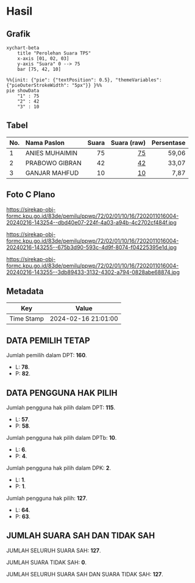 # Hasil

## Grafik

```mermaid
xychart-beta
    title "Perolehan Suara TPS"
    x-axis [01, 02, 03]
    y-axis "Suara" 0 --> 75
    bar [75, 42, 10]
```

```mermaid
%%{init: {"pie": {"textPosition": 0.5}, "themeVariables": {"pieOuterStrokeWidth": "5px"}} }%%
pie showData
    "1" : 75
    "2" : 42
    "3" : 10
```

## Tabel

| No. | Nama Paslon    | Suara | Suara (raw) | Persentase |
|:--- |:-------------- | -----:| -----------:| ----------:|
| 1   | ANIES MUHAIMIN | 75    | [75][p-1]   | 59,06      |
| 2   | PRABOWO GIBRAN | 42    | [42][p-2]   | 33,07      |
| 3   | GANJAR MAHFUD  | 10    | [10][p-3]   | 7,87       |


[p-1]: https://github.com/gigit-pemilu/pemilu-2024-72-sulawesi-tengah/blob/main/pilpres/hitung-suara/sub/72-sulawesi-tengah/sub/02-poso/sub/01-poso-kota/sub/1016-gebangrejo-timur/sub/004-tps/sub/paslon-1.txt
[p-2]: https://github.com/gigit-pemilu/pemilu-2024-72-sulawesi-tengah/blob/main/pilpres/hitung-suara/sub/72-sulawesi-tengah/sub/02-poso/sub/01-poso-kota/sub/1016-gebangrejo-timur/sub/004-tps/sub/paslon-2.txt
[p-3]: https://github.com/gigit-pemilu/pemilu-2024-72-sulawesi-tengah/blob/main/pilpres/hitung-suara/sub/72-sulawesi-tengah/sub/02-poso/sub/01-poso-kota/sub/1016-gebangrejo-timur/sub/004-tps/sub/paslon-3.txt

## Foto C Plano

https://sirekap-obj-formc.kpu.go.id/83de/pemilu/ppwp/72/02/01/10/16/7202011016004-20240216-143254--dbd40e07-224f-4a03-a94b-4c2702cf484f.jpg

https://sirekap-obj-formc.kpu.go.id/83de/pemilu/ppwp/72/02/01/10/16/7202011016004-20240216-143255--675b3d90-593c-4d9f-8074-f04225395e1d.jpg

https://sirekap-obj-formc.kpu.go.id/83de/pemilu/ppwp/72/02/01/10/16/7202011016004-20240216-143255--3db89433-3132-4302-a794-0828abe68874.jpg


## Metadata

| Key        | Value               |
| ---------- | ------------------- |
| Time Stamp | 2024-02-16 21:01:00 |


## DATA PEMILIH TETAP

Jumlah pemilih dalam DPT: **160**.
 * L: **78**.
 * P: **82**.

## DATA PENGGUNA HAK PILIH

Jumlah pengguna hak pilih dalam DPT: **115**.
 * L: **57**.
 * P: **58**.

Jumlah pengguna hak pilih dalam DPTb: **10**.
 * L: **6**.
 * P: **4**.

Jumlah pengguna hak pilih dalam DPK: **2**.
 * L: **1**.
 * P: **1**.

Jumlah pengguna hak pilih: **127**.
 * L: **64**.
 * P: **63**.

## JUMLAH SUARA SAH DAN TIDAK SAH

JUMLAH SELURUH SUARA SAH: **127**.

JUMLAH SUARA TIDAK SAH: **0**.

JUMLAH SELURUH SUARA SAH DAN SUARA TIDAK SAH: **127**.


